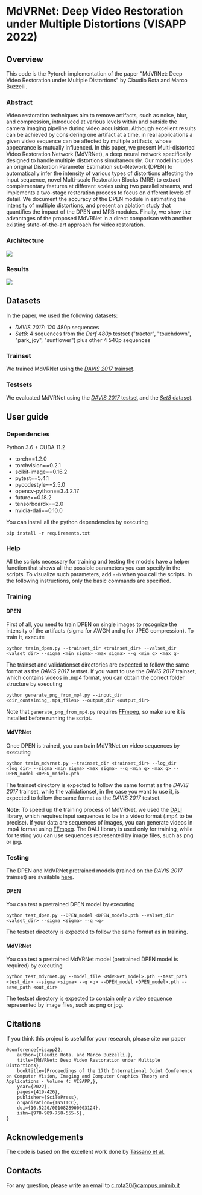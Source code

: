 # MdVRNet: Deep Video Restoration under Multiple Distortions (VISAPP 2022)


## Overview
This code is the Pytorch implementation of the paper "MdVRNet: Deep Video Restoration under Multiple Distortions" by Claudio Rota and Marco Buzzelli.

### Abstract
Video restoration techniques aim to remove artifacts, such as noise, blur, and compression, introduced at various levels within and outside the camera imaging pipeline during video acquisition. 
Although excellent results can be achieved by considering one artifact at a time, in real applications a given video sequence can be affected by multiple artifacts, whose appearance is mutually influenced.
In this paper, we present Multi-distorted Video Restoration Network (MdVRNet), a deep neural network specifically designed to handle multiple distortions simultaneously.
Our model includes an original Distortion Parameter Estimation sub-Network (DPEN) to automatically infer the intensity of various types of distortions affecting the input sequence, novel Multi-scale Restoration Blocks (MRB) to extract complementary features at different scales using two parallel streams, and implements a two-stage restoration process to focus on different levels of detail.
We document the accuracy of the DPEN module in estimating the intensity of multiple distortions, and present an ablation study that quantifies the impact of the DPEN and MRB modules. Finally, we show the advantages of the proposed MdVRNet in a direct comparison with another existing state-of-the-art approach for video restoration.

### Architecture
![](https://github.com/claudiom4sir/MdVRNet/blob/main/images/mdvrnet.png)
### Results
![](https://github.com/claudiom4sir/MdVRNet/blob/main/images/results.png)

## Datasets
In the paper, we used the following datasets:
- *DAVIS 2017*: 120 480p sequences
- *Set8*: 4 sequences from the *Derf 480p* testset ("tractor", "touchdown", "park_joy", "sunflower") plus other 4 540p sequences
### Trainset
We trained MdVRNet using the [*DAVIS 2017* trainset](https://www.dropbox.com/sh/20n4cscqkqsfgoj/AACfjXp3q6tW-S56l_noKzO3a/training?dl=0&subfolder_nav_tracking=1).
### Testsets
We evaluated MdVRNet using the [*DAVIS 2017* testset](https://drive.google.com/file/d/1seZVrqSlbx89fd43FOQUk0YVli64hEe1/view?usp=sharing) and the [*Set8* dataset](https://www.dropbox.com/sh/20n4cscqkqsfgoj/AABGftyJuJDwuCLGczL-fKvBa/test_sequences?dl=0&subfolder_nav_tracking=1). 

## User guide

### Dependencies
Python 3.6 + CUDA 11.2
- torch==1.2.0 
- torchvision==0.2.1
- scikit-image==0.16.2
- pytest==5.4.1
- pycodestyle==2.5.0
- opencv-python==3.4.2.17
- future==0.18.2
- tensorboardx==2.0
- nvidia-dali==0.10.0

You can install all the python dependencies by executing
```
pip install -r requirements.txt
```
### Help
All the scripts necessary for training and testing the models have a helper function that shows all the possible parameters you can specify in the scripts. To visualize such parameters, add ```--h``` when you call the scripts. In the following instructions, only the basic commands are specified.
### Training
#### DPEN
First of all, you need to train DPEN on single images to recognize the intensity of the artifacts (sigma for AWGN and q for JPEG compression). To train it, execute
```
python train_dpen.py --trainset_dir <trainset_dir> --valset_dir <valset_dir> --sigma <min_sigma> <max_sigma> --q <min_q> <max_q>
```
The trainset and validationset directories are expected to follow the same format as the *DAVIS 2017* testset.
If you want to use the *DAVIS 2017* trainset, which contains videos in .mp4 format, you can obtain the correct folder structure by executing
```
python generate_png_from_mp4.py --input_dir <dir_containing_.mp4_files> --output_dir <output_dir>
```
Note that ```generate_png_from_mp4.py``` requires [FFmpeg](https://www.ffmpeg.org/), so make sure it is installed before running the script.
#### MdVRNet
Once DPEN is trained, you can train MdVRNet on video sequences by executing
```
python train_mdvrnet.py --trainset_dir <trainset_dir> --log_dir <log_dir> --sigma <min_sigma> <max_sigma> --q <min_q> <max_q> --DPEN_model <DPEN_model>.pth
```
The trainset directory is expected to follow the same format as the *DAVIS 2017* trainset, while the validationset, in the case you want to use it, is expected to follow the same format as the *DAVIS 2017* testset.

**Note**: To speed up the training process of MdVRNet, we used the [DALI](https://developer.nvidia.com/dali) library, which requires input sequences to be in a video format (.mp4 to be precise). If your data are sequences of images, you can generate videos in .mp4 format using [FFmpeg](https://www.ffmpeg.org/). The DALI library is used only for training, while for testing you can use sequences represented by image files, such as png or jpg.

### Testing
The DPEN and MdVRNet pretrained models (trained on the *DAVIS 2017* trainset) are available [here](https://github.com/claudiom4sir/MdVRNet/tree/main/pretrained_models).
#### DPEN
You can test a pretrained DPEN model by executing
```
python test_dpen.py --DPEN_model <DPEN_model>.pth --valset_dir <valset_dir> --sigma <sigma> --q <q>
```
The testset directory is expected to follow the same format as in training.
#### MdVRNet
You can test a pretrained MdVRNet model (pretrained DPEN model is required) by executing
```
python test_mdvrnet.py --model_file <MdVRNet_model>.pth --test_path <test_dir> --sigma <sigma> --q <q> --DPEN_model <DPEN_model>.pth --save_path <out_dir>
```
The testset directory is expected to contain only a video sequence represented by image files, such as png or jpg.

## Citations
If you think this project is useful for your research, please cite our paper
```
@conference{visapp22,
    author={Claudio Rota. and Marco Buzzelli.},
    title={MdVRNet: Deep Video Restoration under Multiple Distortions},
    booktitle={Proceedings of the 17th International Joint Conference on Computer Vision, Imaging and Computer Graphics Theory and Applications - Volume 4: VISAPP,},
    year={2022},
    pages={419-426},
    publisher={SciTePress},
    organization={INSTICC},
    doi={10.5220/0010828900003124},
    isbn={978-989-758-555-5},
}
```

## Acknowledgements
The code is based on the excellent work done by [Tassano et al.](https://github.com/m-tassano/fastdvdnet)

## Contacts
For any question, please write an email to c.rota30@campus.unimib.it
